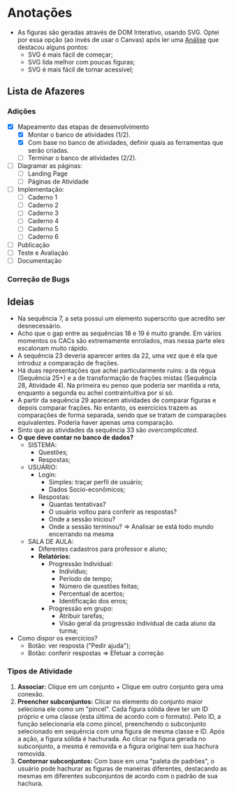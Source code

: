 # Anotações
- As figuras são geradas através de DOM Interativo, usando SVG. Optei por essa opção (ao invés de usar o Canvas) após ler uma [Análise](https://css-tricks.com/when-to-use-svg-vs-when-to-use-canvas/) que destacou alguns pontos:
    - SVG é mais fácil de começar;
    - SVG lida melhor com poucas figuras;
    - SVG é mais fácil de tornar acessível;

## Lista de Afazeres
### Adições
- [x] Mapeamento das etapas de desenvolvimento
    - [x] Montar o banco de atividades (1/2).
    - [x] Com base no banco de atividades, definir quais as ferramentas que serão criadas.
    - [ ] Terminar o banco de atividades (2/2).
- [ ] Diagramar as páginas:
    - [ ] Landing Page
    - [ ] Páginas de Atividade
- [ ] Implementação:
    - [ ] Caderno 1
    - [ ] Caderno 2
    - [ ] Caderno 3
    - [ ] Caderno 4
    - [ ] Caderno 5
    - [ ] Caderno 6
- [ ] Publicação
- [ ] Teste e Avaliação
- [ ] Documentação
### Correção de Bugs

## Ideias
- Na sequência 7, a seta possui um elemento superscrito que acredito ser desnecessário.
- Acho que o gap entre as sequências 18 e 19 é muito grande. Em vários momentos os CACs são extremamente enrolados, mas nessa parte eles escalonam muito rápido.
- A sequência 23 deveria aparecer antes da 22, uma vez que é ela que introduz a comparação de frações.
- Há duas representações que achei particularmente ruins: a da régua (Sequência 25+) e a de transformação de frações mistas (Sequência 28, Atividade 4). Na primeira eu penso que poderia ser mantida a reta, enquanto a segunda eu achei contraintuitiva por si só.
- A partir da sequência 29 aparecem atividades de comparar figuras e depois comparar frações. No entanto, os exercícios trazem as comparações de forma separada, sendo que se tratam de comparações equivalentes. Poderia haver apenas uma comparação.
- Sinto que as atividades da sequência 33 são _overcomplicated_.
- **O que deve contar no banco de dados?**
    - SISTEMA:
        - Questões;
        - Respostas;
    - USUÁRIO:
        - Login:
            - Simples: traçar perfil de usuário;
            - Dados Socio-econômicos;
        - Respostas:
            - Quantas tentativas?
            - O usuário voltou para conferir as respostas?
            - Onde a sessão iniciou?
            - Onde a sessão terminou? => Analisar se está todo mundo encerrando na mesma
    - SALA DE AULA:
        - Diferentes cadastros para professor e aluno;
        - **Relatórios:**
            - Progressão Individual:
                - Indivíduo;
                - Período de tempo;
                - Número de questões feitas;
                - Percentual de acertos;
                - Identificação dos erros;
            - Progressão em grupo:
                - Atribuir tarefas;
                - Visão geral da progressão individual de cada aluno da turma;
- Como dispor os exercícios?
    - Botão: ver resposta ("Pedir ajuda");
    - Botão: conferir respostas => Efetuar a correção

### Tipos de Atividade
1. **Associar:** Clique em um conjunto + Clique em outro conjunto gera uma conexão.
2. **Preencher subconjuntos:** Clicar no elemento do conjunto maior seleciona ele como um "pincel". Cada figura sólida deve ter um ID próprio e uma classe (esta última de acordo com o formato). Pelo ID, a função selecionaria ela como pincel, preenchendo o subconjunto selecionado em sequência com uma figura de mesma classe e ID. Após a ação, a figura sólida é hachurada. Ao clicar na figura gerada no subconjunto, a mesma é removida e a figura original tem sua hachura removida.
3. **Contornar subconjuntos:** Com base em uma "paleta de padrões", o usuário pode hachurar as figuras de maneiras diferentes, destacando as mesmas em diferentes subconjuntos de acordo com o padrão de sua hachura.
